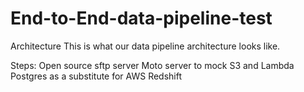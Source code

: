 # End-to-End-data-pipeline-test

Architecture
This is what our data pipeline architecture looks like.

Steps:
Open source sftp server
Moto server to mock S3 and Lambda
Postgres as a substitute for AWS Redshift
